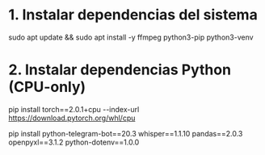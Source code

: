 # 1. Instalar dependencias del sistema
sudo apt update && sudo apt install -y ffmpeg python3-pip python3-venv

# 2. Instalar dependencias Python (CPU-only)
pip install torch==2.0.1+cpu --index-url https://download.pytorch.org/whl/cpu

pip install python-telegram-bot==20.3 whisper==1.1.10 pandas==2.0.3 openpyxl==3.1.2 python-dotenv==1.0.0
